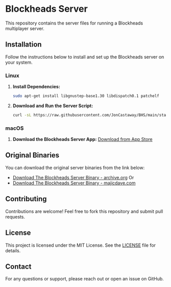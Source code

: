 # Blockheads Server

This repository contains the server files for running a Blockheads multiplayer server.

## Installation

Follow the instructions below to install and set up the Blockheads server on your system.

### Linux

1. **Install Dependencies:**
   ```bash
   sudo apt-get install libgnustep-base1.30 libdispatch0.1 patchelf
   ```

2. **Download and Run the Server Script:**
   ```bash
   curl -sL https://raw.githubusercontent.com/JonCastaway/BHS/main/start.sh | bash -s -
   ```

### macOS

1. **Download the Blockheads Server App:**
   [Download from App Store](https://apps.apple.com/us/app/blockheadsserver/id662633568)

## Original Binaries

You can download the original server binaries from the link below:

- [Download The Blockheads Server Binary - archive.org](https://archive.org/download/BHSv171/blockheads_server171.tar.gz)
Or
- [Download The Blockheads Server Binary - majicdave.com](https://majicdave.com/share/blockheads_server171.tar.gz)

## Contributing

Contributions are welcome! Feel free to fork this repository and submit pull requests.

## License

This project is licensed under the MIT License. See the [LICENSE](LICENSE) file for details.

## Contact

For any questions or support, please reach out or open an issue on GitHub.

